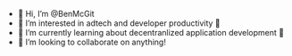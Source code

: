 - 👋 Hi, I’m @BenMcGit
- 👀 I’m interested in adtech and developer productivity 🚀
- 🌱 I’m currently learning about decentranlized application development 🧐
- 💞️ I’m looking to collaborate on anything!

<!---
BenMcGit/BenMcGit is a ✨ special ✨ repository because its `README.md` (this file) appears on your GitHub profile.
You can click the Preview link to take a look at your changes.
--->
